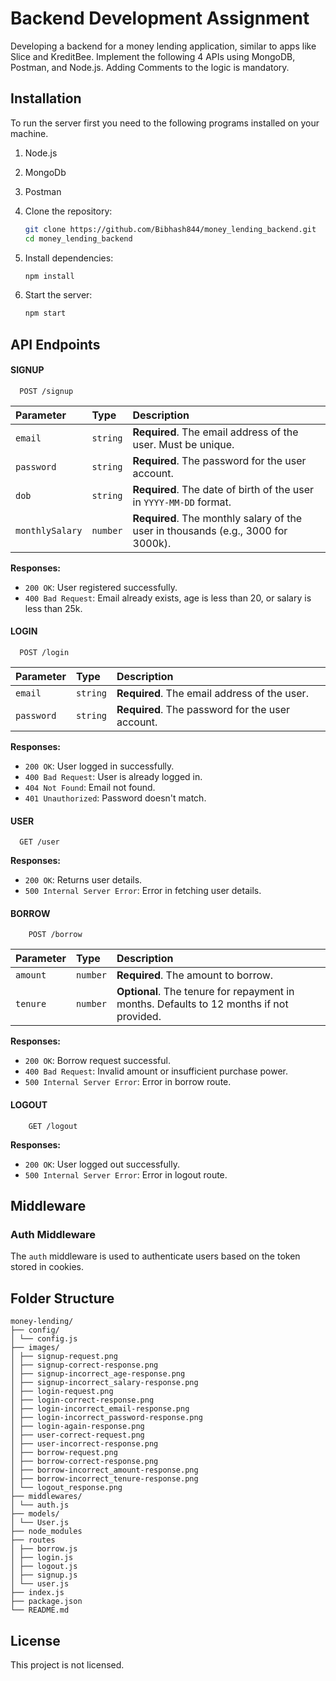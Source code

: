 
# Backend Development Assignment

Developing a backend for a money lending application, similar to apps like Slice and KreditBee. Implement the following 4 APIs using MongoDB, Postman, and Node.js. Adding Comments to the logic is mandatory.

## Installation

To run the server first you need to the following programs installed on your machine.
1. Node.js
2. MongoDb
3. Postman

1. Clone the repository:
    ```bash
    git clone https://github.com/Bibhash844/money_lending_backend.git
    cd money_lending_backend
    ```

2. Install dependencies:
    ```bash
    npm install
    ```

3. Start the server:
    ```bash
    npm start
    ```


    
## API Endpoints
#### SIGNUP
```http
  POST /signup
```

| Parameter       | Type     | Description                                      |
| :-------------- | :------- | :----------------------------------------------- |
| `email`         | `string` | **Required**. The email address of the user. Must be unique. |
| `password`      | `string` | **Required**. The password for the user account.  |
| `dob`           | `string` | **Required**. The date of birth of the user in `YYYY-MM-DD` format. |
| `monthlySalary` | `number` | **Required**. The monthly salary of the user in thousands (e.g., 3000 for 3000k). |

**Responses:**
- `200 OK`: User registered successfully.
- `400 Bad Request`: Email already exists, age is less than 20, or salary is less than 25k.


#### LOGIN
```http
  POST /login
```

| Parameter  | Type     | Description                              |
| :--------- | :------- | :--------------------------------------- |
| `email`    | `string` | **Required**. The email address of the user. |
| `password` | `string` | **Required**. The password for the user account. |

**Responses:**
- `200 OK`: User logged in successfully.
- `400 Bad Request`: User is already logged in.
- `404 Not Found`: Email not found.
- `401 Unauthorized`: Password doesn't match.


#### USER
```http
  GET /user
```

**Responses:**
- `200 OK`: Returns user details.
- `500 Internal Server Error`: Error in fetching user details.


#### BORROW
```http
    POST /borrow
```

| Parameter  | Type     | Description                              |
| :--------- | :------- | :--------------------------------------- |
| `amount`   | `number` | **Required**. The amount to borrow.      |
| `tenure`   | `number` | **Optional**. The tenure for repayment in months. Defaults to 12 months if not provided. |

**Responses:**
- `200 OK`: Borrow request successful.
- `400 Bad Request`: Invalid amount or insufficient purchase power.
- `500 Internal Server Error`: Error in borrow route.


#### LOGOUT
```http
    GET /logout
```

**Responses:**
- `200 OK`: User logged out successfully.
- `500 Internal Server Error`: Error in logout route.

## Middleware

### Auth Middleware

The `auth` middleware is used to authenticate users based on the token stored in cookies.

## Folder Structure
```http
money-lending/
├── config/
│ └── config.js
├── images/
│ ├── signup-request.png
│ ├── signup-correct-response.png
│ ├── signup-incorrect_age-response.png
│ ├── signup-incorrect_salary-response.png
│ ├── login-request.png
│ ├── login-correct-response.png
│ ├── login-incorrect_email-response.png
│ ├── login-incorrect_password-response.png
│ ├── login-again-response.png
│ ├── user-correct-request.png
│ ├── user-incorrect-response.png
│ ├── borrow-request.png
│ ├── borrow-correct-response.png
│ ├── borrow-incorrect_amount-response.png
│ ├── borrow-incorrect_tenure-response.png
│ └── logout_response.png
├── middlewares/
│ └── auth.js
├── models/
│ └── User.js
├── node_modules
├── routes
│ ├── borrow.js
│ ├── login.js
│ ├── logout.js
│ ├── signup.js
│ └── user.js
├── index.js
├── package.json
└── README.md
```
## License

This project is not licensed. 

